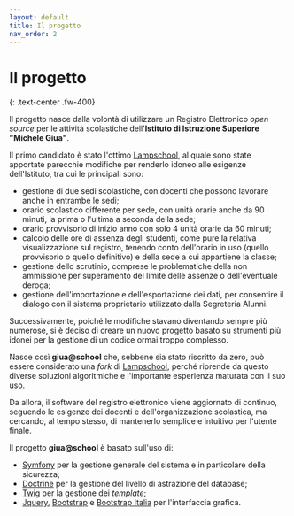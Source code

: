 ```yaml
---
layout: default
title: Il progetto
nav_order: 2
---
```


# Il progetto
{: .text-center .fw-400}

Il progetto nasce dalla volontà di utilizzare un Registro Elettronico *open source* per le attività scolastiche
dell'**Istituto di Istruzione Superiore "Michele Giua"**.

Il primo candidato è stato l'ottimo [Lampschool](http://www.lampschool.it/),
al quale sono state apportate parecchie modifiche per renderlo idoneo alle esigenze dell'Istituto,
tra cui le principali sono:
  - gestione di due sedi scolastiche, con docenti che possono lavorare anche in entrambe le sedi;
  - orario scolastico differente per sede, con unità orarie anche da 90 minuti, la prima o l'ultima a seconda della sede;
  - orario provvisorio di inizio anno con solo 4 unità orarie da 60 minuti;
  - calcolo delle ore di assenza degli studenti, come pure la relativa visualizzazione sul registro,
    tenendo conto dell'orario in uso (quello provvisorio o quello definitivo) e
    della sede a cui appartiene la classe;
  - gestione dello scrutinio, comprese le problematiche della non ammissione per
    superamento del limite delle assenze o dell'eventuale deroga;
  - gestione dell'importazione e dell'esportazione dei dati, per consentire il dialogo
    con il sistema proprietario utilizzato dalla Segreteria Alunni.

Successivamente, poiché le modifiche stavano diventando sempre più numerose, si
è deciso di creare un nuovo progetto basato su strumenti più idonei per la
gestione di un codice ormai troppo complesso.

Nasce così **giua@school** che, sebbene sia stato riscritto da zero, può essere
considerato una *fork* di [Lampschool](http://www.lampschool.it/), perché
riprende da questo diverse soluzioni algoritmiche e l'importante esperienza
maturata con il suo uso.

Da allora, il software del registro elettronico viene aggiornato di continuo,
seguendo le esigenze dei docenti e dell'organizzazione scolastica, ma cercando, al tempo stesso,
di mantenerlo semplice e intuitivo per l'utente finale.

Il progetto **giua@school** è basato sull'uso di:
  - [Symfony](https://symfony.com/) per la gestione generale del sistema e in particolare della sicurezza;
  - [Doctrine](http://www.doctrine-project.org/) per la gestione del livello di astrazione del database;
  - [Twig](https://twig.symfony.com/) per la gestione dei *template*;
  - [Jquery](https://jquery.com/), [Bootstrap](https://getbootstrap.com/)
    e [Bootstrap Italia](https://italia.github.io/bootstrap-italia/) per l'interfaccia grafica.
